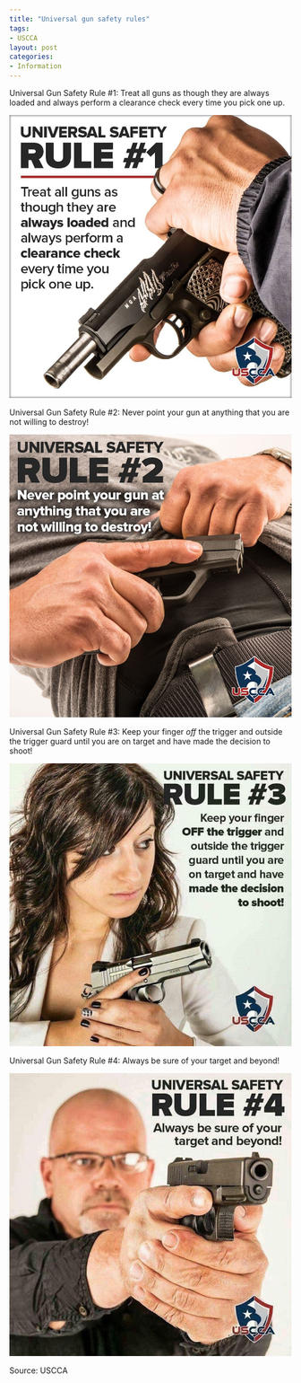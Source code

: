 ```yaml
---
title: "Universal gun safety rules"
tags:
- USCCA
layout: post
categories:
- Information
---
```


Universal Gun Safety Rule #1: Treat all guns as though they are always loaded and always perform a clearance check every time you pick one up.

![Universal Gun Safety Rule #1](/assets/img/20221026-universal-gun-safety-rule-1.jpg)

Universal Gun Safety Rule #2: Never point your gun at anything that you are not willing to destroy!

![Universal Gun Safety Rule #2](/assets/img/20221026-universal-gun-safety-rule-2.jpg)

Universal Gun Safety Rule #3: Keep your finger *off* the trigger and outside the trigger guard until you are on target and have made the decision to shoot!

![Universal Gun Safety Rule #3](/assets/img/20221026-universal-gun-safety-rule-3.jpg)

Universal Gun Safety Rule #4: Always be sure of your target and beyond!

![Universal Gun Safety Rule #4](/assets/img/20221026-universal-gun-safety-rule-4.jpg)

Source: USCCA
